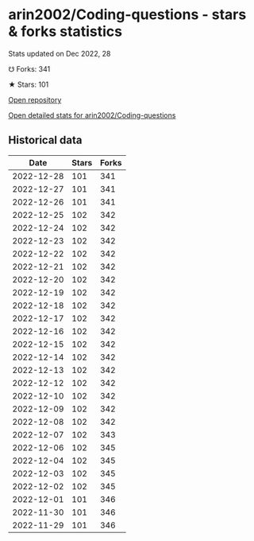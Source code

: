 # arin2002/Coding-questions - stars & forks statistics

Stats updated on Dec 2022, 28

☋ Forks: 341

★ Stars: 101

[Open repository](https://github.com/arin2002/Coding-questions)

[Open detailed stats for arin2002/Coding-questions](https://reviewgithub.com/rep/arin2002/Coding-questions)

## Historical data
| Date | Stars | Forks |
|------|-------|-------|
| 2022-12-28 | 101 | 341 | 
| 2022-12-27 | 101 | 341 | 
| 2022-12-26 | 101 | 341 | 
| 2022-12-25 | 102 | 342 | 
| 2022-12-24 | 102 | 342 | 
| 2022-12-23 | 102 | 342 | 
| 2022-12-22 | 102 | 342 | 
| 2022-12-21 | 102 | 342 | 
| 2022-12-20 | 102 | 342 | 
| 2022-12-19 | 102 | 342 | 
| 2022-12-18 | 102 | 342 | 
| 2022-12-17 | 102 | 342 | 
| 2022-12-16 | 102 | 342 | 
| 2022-12-15 | 102 | 342 | 
| 2022-12-14 | 102 | 342 | 
| 2022-12-13 | 102 | 342 | 
| 2022-12-12 | 102 | 342 | 
| 2022-12-10 | 102 | 342 | 
| 2022-12-09 | 102 | 342 | 
| 2022-12-08 | 102 | 342 | 
| 2022-12-07 | 102 | 343 | 
| 2022-12-06 | 102 | 345 | 
| 2022-12-04 | 102 | 345 | 
| 2022-12-03 | 102 | 345 | 
| 2022-12-02 | 102 | 345 | 
| 2022-12-01 | 101 | 346 | 
| 2022-11-30 | 101 | 346 | 
| 2022-11-29 | 101 | 346 | 

